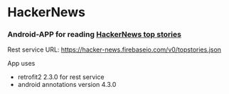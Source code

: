 # HackerNews
<h3>Android-APP for reading <a href="https://news.ycombinator.com/">HackerNews top stories</a></h3>

Rest service URL: https://hacker-news.firebaseio.com/v0/topstories.json

App uses
<ul>
<li>retrofit2 2.3.0 for rest service</li>
<li>android annotations version 4.3.0</li>
</ul>